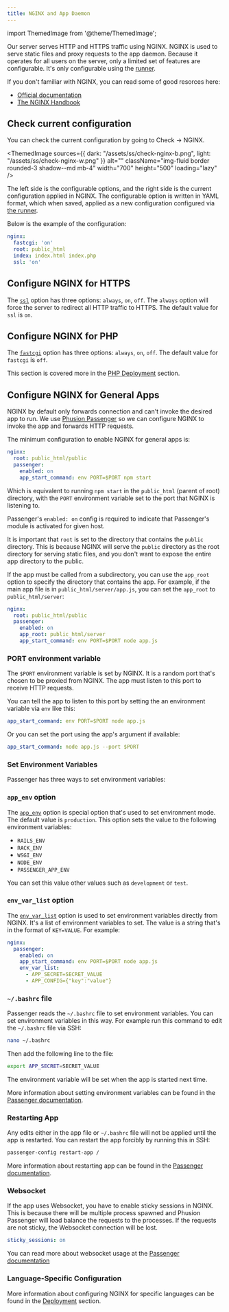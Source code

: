 ```yaml
---
title: NGINX and App Daemon
---
```


import ThemedImage from '@theme/ThemedImage';

Our server serves HTTP and HTTPS traffic using NGINX. NGINX is used to serve static files and proxy requests to the app daemon. Because it operates for all users on the server, only a limited set of features are configurable. It's only configurable using the [runner](./runner.md#nginx).

If you don't familiar with NGINX, you can read some of good resorces here: 
+ [Official documentation](https://nginx.org/en/docs/)
+ [The NGINX Handbook](https://www.freecodecamp.org/news/the-nginx-handbook/)

## Check current configuration

You can check the current configuration by going to Check -> NGINX.

<ThemedImage
    sources={{
        dark: "/assets/ss/check-nginx-b.png",
        light: "/assets/ss/check-nginx-w.png"
    }}
    alt=""
    className="img-fluid border rounded-3 shadow--md mb-4"
    width="700"
    height="500"
    loading="lazy"
/>

The left side is the configurable options, and the right side is the current configuration applied in NGINX. The configurable option is written in YAML format, which when saved, applied as a new configuration configured via [the runner](./runner.md#nginx).

Below is the example of the configuration:

```yaml
nginx:
  fastcgi: 'on'
  root: public_html
  index: index.html index.php
  ssl: 'on'
```

## Configure NGINX for HTTPS

The [`ssl`](./runner.md#ssl-1) option has three options: `always`, `on`, `off`. The `always` option will force the server to redirect all HTTP traffic to HTTPS. The default value for `ssl` is `on`.

## Configure NGINX for PHP

The [`fastcgi`](./runner.md#fastcgi) option has three options: `always`, `on`, `off`. The default value for `fastcgi` is `off`.

This section is covered more in the [PHP Deployment](../deployment/php.md#nginx-setup) section.

## Configure NGINX for General Apps

NGINX by default only forwards connection and can't invoke the desired app to run. We use [Phusion Passenger](https://www.phusionpassenger.com/) so we can configure NGINX to invoke the app and forwards HTTP requests.

The minimum configuration to enable NGINX for general apps is:

```yaml
nginx:
  root: public_html/public
  passenger:
    enabled: on
    app_start_command: env PORT=$PORT npm start
```

Which is equivalent to running `npm start` in the `public_html` (parent of root) directory, with the `PORT` environment variable set to the port that NGINX is listening to.

Passenger's `enabled: on` config is required to indicate that Passenger's module is activated for given host.

It is important that  `root` is set to the directory that contains the `public` directory. This is because NGINX will serve the `public` directory as the root directory for serving static files, and you don't want to expose the entire app directory to the public.

If the app must be called from a subdirectory, you can use the `app_root` option to specify the directory that contains the app. For example, if the main app file is in `public_html/server/app.js`, you can set the `app_root` to `public_html/server`:

```yaml
nginx:
  root: public_html/public
  passenger:
    enabled: on
    app_root: public_html/server
    app_start_command: env PORT=$PORT node app.js
```

### PORT environment variable

The `$PORT` environment variable is set by NGINX. It is a random port that's chosen to be proxied from NGINX. The app must listen to this port to receive HTTP requests.

You can tell the app to listen to this port by setting the an environment variable via `env` like this:

```yaml
app_start_command: env PORT=$PORT node app.js
```

Or you can set the port using the app's argument if available:

```yaml
app_start_command: node app.js --port $PORT
```

### Set Environment Variables

Passenger has three ways to set environment variables:

### `app_env` option

The [`app_env`](./runner#passenger) option is special option that's used to set environment mode. The default value is `production`. This option sets the value to the following environment variables:

+ `RAILS_ENV`
+ `RACK_ENV`
+ `WSGI_ENV`
+ `NODE_ENV`
+ `PASSENGER_APP_ENV`

You can set this value other values such as `development` or `test`.

### `env_var_list` option

The [`env_var_list`](./runner#passenger) option is used to set environment variables directly from NGINX. It's a list of environment variables to set. The value is a string that's in the format of `KEY=VALUE`. For example:

```yaml
nginx:
  passenger:
    enabled: on
    app_start_command: env PORT=$PORT node app.js
    env_var_list:
      - APP_SECRET=SECRET_VALUE
      - APP_CONFIG={"key":"value"}
```

### `~/.bashrc` file

Passenger reads the `~/.bashrc` file to set environment variables. You can set environment variables in this way. For example run this command to edit the `~/.bashrc` file via SSH:

```bash
nano ~/.bashrc
```

Then add the following line to the file:

```bash
export APP_SECRET=SECRET_VALUE
```

The environment variable will be set when the app is started next time. 

More information about setting environment variables can be found in the [Passenger documentation](https://www.phusionpassenger.com/docs/advanced_guides/in_depth/node/environment_variables.html).

### Restarting App

Any edits either in the app file or `~/.bashrc` file will not be applied until the app is restarted. You can restart the app forcibly by running this in SSH:

```bash
passenger-config restart-app /
```

More information about restarting app can be found in the [Passenger documentation](https://www.phusionpassenger.com/docs/tutorials/reloading_code/node/).

### Websocket

If the app uses Websocket, you have to enable sticky sessions in NGINX. This is because there will be multiple process spawned and Phusion Passenger will load balance the requests to the processes. If the requests are not sticky, the Websocket connection will be lost.

```yaml
sticky_sessions: on
```

You can read more about websocket usage at the [Passenger documentation](https://www.phusionpassenger.com/docs/references/config_reference/nginx/#passenger_sticky_sessions)

### Language-Specific Configuration

More information about configuring NGINX for specific languages can be found in the [Deployment](../deployment) section.